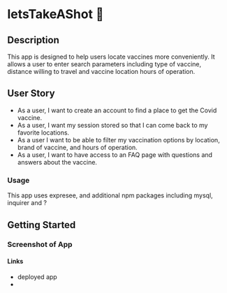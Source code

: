 # letsTakeAShot :syringe:

## Description

This app is designed to help users locate vaccines more conveniently.  It allows a user to enter search parameters including type of vaccine, distance willing to travel and vaccine location hours of operation.

## User Story

* As a user, I want to create an account to find a place to get the Covid vaccine. 
* As a user, I want my session stored so that I can come back to my favorite locations.
* As a user I want to be able to filter my vaccination options by location, brand of vaccine, and hours of operation. 
* As a user, I want to have access to an FAQ page with questions and answers about the vaccine. 

### Usage

This app uses expresee, and additional npm packages including mysql, inquirer and ?



## Getting Started





### Screenshot of App



#### Links

 * deployed app
 * 
